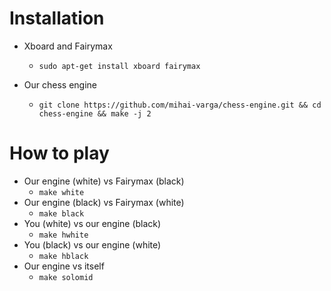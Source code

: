 # Installation
* Xboard and Fairymax
    * `sudo apt-get install xboard fairymax`

* Our chess engine
    * `git clone https://github.com/mihai-varga/chess-engine.git && cd chess-engine && make -j 2`

# How to play
* Our engine (white) vs Fairymax (black)
    * `make white`
* Our engine (black) vs Fairymax (white)
    * `make black`
* You (white) vs our engine (black)
    * `make hwhite`
* You (black) vs our engine (white)
    * `make hblack`
* Our engine vs itself
    * `make solomid`
